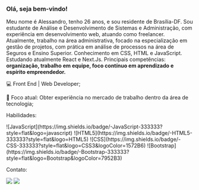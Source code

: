 <h3>Olá, seja bem-vindo!</h3


<p>Meu nome é Alessandro, tenho 26 anos, e sou residente de Brasília-DF. Sou estudante de Análise e Desenvolvimento de Sistemas e Administração, com experiência em desenvolvimento web, atuando como freelancer. Atualmente, trabalho na área administrativa, focado na especialização em gestão de projetos, com prática em análise de processos na área de Seguros e Ensino Superior. Conhecimento em CSS, HTML e JavaScript. Estudando atualmente React e Next.Js. Principais competências: <b>organização, trabalho em equipe, foco contínuo em aprendizado e espírito empreendedor.</b></p>

<p>💻 Front End | Web Developer;<p>
  
<p>💼 Foco atual: Obter experiência no mercado de trabalho dentro da área de tecnologia;</p>

<p>Habilidades:</p>
![JavaScript](https://img.shields.io/badge/-JavaScript-333333?style=flat&logo=javascript)
![HTML5](https://img.shields.io/badge/-HTML5-333333?style=flat&logo=HTML5)
![CSS](https://img.shields.io/badge/-CSS-333333?style=flat&logo=CSS3&logoColor=1572B6)
![Bootstrap](https://img.shields.io/badge/-Bootstrap-333333?style=flat&logo=Bootstrap&logoColor=7952B3)
  
<p>Contato:</p>
  <a href="https://www.instagram.com/sandrorochadev" alt="Instagram">
  <img src="https://img.shields.io/badge/-Instagram-DF0174?style=for-the-badge&logo=instagram&logoColor=white&link=https://www.instagram.com/sandrorochadev/"/></a>
  
  <a href="https://www.linkedin.com/in/sandrorochadev" alt="Linkedin">
  <img src="https://img.shields.io/badge/-Linkedin-0e76a8?style=for-the-badge&logo=Linkedin&logoColor=white&link=https://www.linkedin.com/in/sandrorochadev"/></a>

